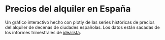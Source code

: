 # Precios del alquiler en España

Un gráfico interactivo hecho con plotly de las series históricas de precios del alquiler de decenas de ciudades españolas. Los datos están sacadas de los informes trimestrales de [idealista](https://www.idealista.com/informes-precio-vivienda).
